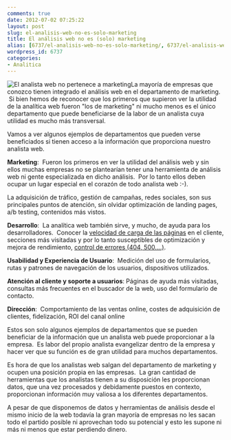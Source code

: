 ```yaml
---
comments: true
date: 2012-07-02 07:25:22
layout: post
slug: el-analisis-web-no-es-solo-marketing
title: El análisis web no es (solo) marketing
alias: [6737/el-analisis-web-no-es-solo-marketing/, 6737/el-analisis-web-no-es-solo-marketing]
wordpress_id: 6737
categories:
- Analitica
---
```


![El analista web no pertenece a marketing](http://www.alvareznavarro.es/images/2012/07/web_analytics_2_0_demystified-300x227.png)La mayoría de empresas que conozco tienen integrado el análisis web en el departamento de marketing.  Si bien hemos de reconocer que los primeros que supieron ver la utilidad de la analítica web fueron "los de marketing" ni mucho menos es el único departamento que puede beneficiarse de la labor de un analista cuya utilidad es mucho más transversal.



Vamos a ver algunos ejemplos de departamentos que pueden verse beneficiados si tienen acceso a la información que proporciona nuestro analista web.

**Marketing**:  Fueron los primeros en ver la utilidad del análisis web y sin ellos muchas empresas no se plantearían tener una herramienta de análisis web ni gente especializada en dicho análisis.  Por lo tanto ellos deben ocupar un lugar especial en el corazón de todo analista web :-).

La adquisición de tráfico, gestión de campañas, redes sociales, son sus principales puntos de atención, sin olvidar optimización de landing pages, a/b testing, contenidos más vistos.

**Desarrollo**:  La analítica web también sirve, y mucho, de ayuda para los desarrolladores.  Conocer la [velocidad de carga de las páginas](http://www.alvareznavarro.es/5808/medir-el-tiempo-de-carga-de-tu-pagina-con-google-analytics/) en el cliente, secciones más visitadas y por lo tanto susceptibles de optimización y mejora de rendimiento, [control de errores (404, 500....)](http://www.alvareznavarro.es/5820/medir-las-paginas-de-error-con-google-analytics/).

**Usabilidad y Experiencia de Usuario**:  Medición del uso de formularios, rutas y patrones de navegación de los usuarios, dispositivos utilizados.

**Atención al cliente y soporte a usuarios**: Páginas de ayuda más visitadas, consultas más frecuentes en el buscador de la web, uso del formulario de contacto.

**Dirección**:  Comportamiento de las ventas online, costes de adquisición de clientes, fidelización, ROI del canal online

Estos son solo algunos ejemplos de departamentos que se pueden beneficiar de la información que un analista web puede proporcionar a la empresa.  Es labor del propio analista evangelizar dentro de la empresa y hacer ver que su función es de gran utilidad para muchos departamentos.

Es hora de que los analistas web salgan del departamento de marketing y ocupen una posición propia en las empresas.  La gran cantidad de herramientas que los analistas tienen a su disposición les proporcionan datos, que una vez procesados y debidamente puestos en contexto, proporcionan información muy valiosa a los diferentes departamentos.

A pesar de que disponemos de datos y herramientas de análisis desde el mismo inicio de la web todavía la gran mayoría de empresas no les sacan todo el partido posible ni aprovechan todo su potencial y esto les supone ni más ni menos que estar perdiendo dinero.
